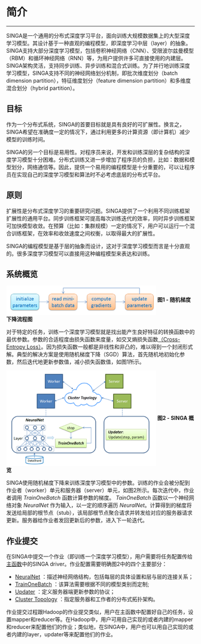 # 简介

---

SINGA是一个通用的分布式深度学习平台，面向训练大规模数据集上的大型深度学习模型。其设计基于一种直观的编程模型，即深度学习中层（layer）的抽象。SINGA支持大部分深度学习模型，包括卷积神经网络（CNN）、受限波尔兹曼模型（RBM）和循环神经网络（RNN）等，为用户提供许多可直接使用的内建层。SINGA架构灵活，支持同步训练、异步训练和混合式训练。为了并行地训练深度学习模型，SINGA支持不同的神经网络划分机制，即批次维度划分（batch dimension partition），特征维度划分（feature dimension partition）和多维度混合划分（hybrid partition）。


## 目标

作为一个分布式系统，SINGA的首要目标就是具有良好的可扩展性。换言之，SINGA希望在准确度一定的情况下，通过利用更多的计算资源（即计算机）减少模型的训练时间。

SINGA的另一个目标是易用性。对程序员来说，开发和训练深层的复杂结构的深度学习模型十分困难。分布式训练又进一步增加了程序员的负担，比如：数据和模型划分，网络通信等。因此，提供一个易用的编程模型是十分重要的，可以让程序员在实现自己的深度学习模型和算法时不必考虑底层的分布式平台。

## 原则

扩展性是分布式深度学习的重要研究问题。SINGA提供了一个利用不同训练框架扩展性的通用平台。同步训练框架可提高每次训练迭代的效率，同时异步训练框架可加快模型收敛。在预算（比如：集群规模）一定的情况下，用户可以运行一个混合训练框架，在效率和收敛速度之间权衡，以取得最大的扩展性。

SINGA的编程模型是基于层的抽象而设计，这对于深度学习模型而言是十分直观的。很多深度学习模型可以直接用这种编程模型来表达和训练。

## 系统概览

<img src="../../../../content/resources/images/sgd.png" align="center" width="400px"/>
<span><strong>图1 - 随机梯度下降流程图</strong></span>

对于特定的任务，训练一个深度学习模型就是找出能产生良好特征的转换函数中的最优参数。参数的合适程度由损失函数来度量，如交叉熵损失函数[（Cross-Entropy Loss）](https://en.wikipedia.org/wiki/Cross_entropy)。因为损失函数一般都是非线性和非凸的，难以得到一个封闭形式解。典型的解决方案是使用随机梯度下降（SGD）算法，首先随机地初始化参数，然后迭代地更新参数值，减小损失函数值，如图1所示。

<img src="../../../../content/resources/images/overview.png" align="center" width="400px"/>
<span><strong>图2 - SINGA 概览</strong></span>

SINGA使用随机梯度下降来训练深度学习模型中的参数。训练的作业会被分配到作业者（worker）单元和服务器（server）单元，如图2所示。每次迭代中，作业者调用 *TrainOneBatch* 函数计算参数的梯度。 *TainOneBatch* 函数以一个神经网络对象 *NeuralNet* 作为输入，以一定的顺序遍历 *NeuralNet*。计算得到的梯度将发送给局部的根节点（stub），该局部根节点聚合请求并转发给对应的服务器请求更新。服务器给作业者发回更新后的参数，进入下一轮迭代。

## 作业提交

在SINGA中提交一个作业（即训练一个深度学习模型），用户需要将任务配置传给[主函数](../programming-guide.md)中的SINGA driver。作业配置需要明确图2中的四个主要部分：

  * [NeuralNet](../neural-net.md) ：描述神经网络结构，包括每层的具体设置和层与层的连接关系；
  * [TrainOneBatch](../train-one-batch.md) ：该算法需要根据不同的模型类别而定制;
  * [Updater](../updater.md) ：定义服务器端更新参数的协议；
  * [Cluster Topology](../distributed-training.md) ：指定服务器和工作者的分布式拓扑架构。

作业提交过程跟Hadoop的作业提交类似，用户在主函数中配置好自己的任务，设置mapper和reducer等。在Hadoop中，用户可用自己实现的或者内建的mapper和reducer来配置他们的作业；类似地，在SINGA中，用户也可以用自己实现的或者内建的layer，updater等来配置他们的作业。
